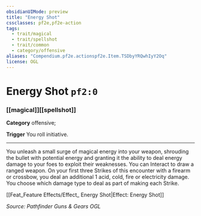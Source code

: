 ```yaml
---
obsidianUIMode: preview
title: "Energy Shot"
cssclasses: pf2e,pf2e-action
tags:
  - trait/magical
  - trait/spellshot
  - trait/common
  - category/offensive
aliases: "Compendium.pf2e.actionspf2e.Item.TSDbyYRQwhIyY2Oq"
license: OGL
---
```

# Energy Shot `pf2:0`

### [[magical]][[spellshot]]

**Category** offensive; 




**Trigger** You roll initiative.

* * *

You unleash a small surge of magical energy into your weapon, shrouding the bullet with potential energy and granting it the ability to deal energy damage to your foes to exploit their weaknesses. You can Interact to draw a ranged weapon. On your first three Strikes of this encounter with a firearm or crossbow, you deal an additional 1 acid, cold, fire or electricity damage. You choose which damage type to deal as part of making each Strike.

[[Feat_Feature Effects/Effect_ Energy Shot|Effect: Energy Shot]]

*Source: Pathfinder Guns & Gears*
*OGL*